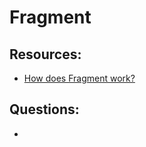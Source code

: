 # Fragment

## Resources:

* [How does Fragment work?](https://fragment.com/about)

## Questions:

* 
